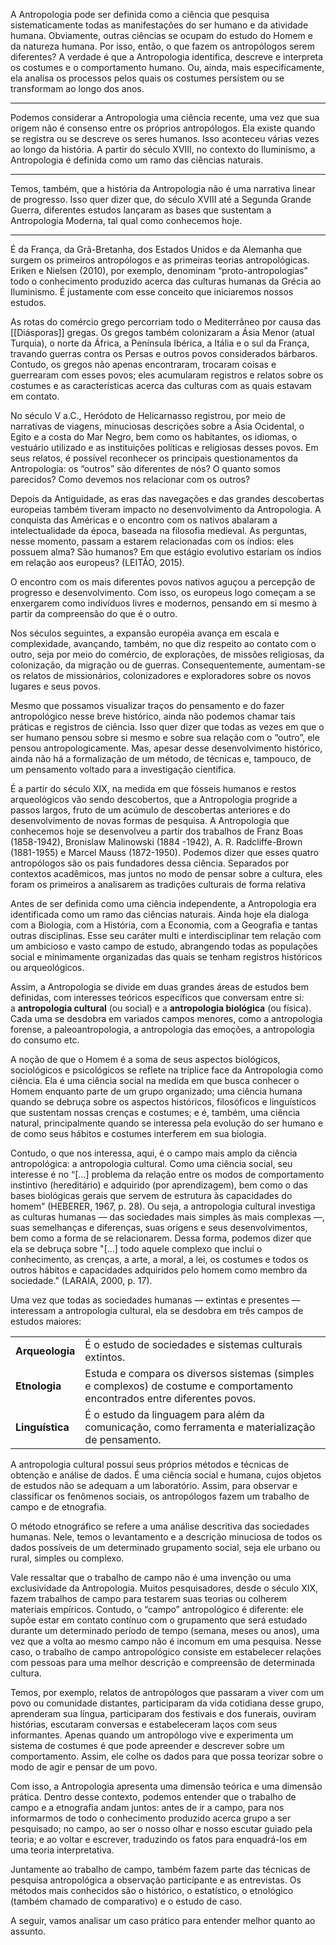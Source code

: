 

A Antropologia pode ser definida como a ciência que pesquisa sistematicamente todas as manifestações do ser humano e da atividade humana. Obviamente, outras ciências se ocupam do estudo do Homem e da natureza humana. Por isso, então, o que fazem os antropólogos serem diferentes? A verdade é que a Antropologia identifica, descreve e interpreta os costumes e o comportamento humano. Ou, ainda, mais especificamente, ela analisa os processos pelos quais os costumes persistem ou se transformam ao longo dos
anos.


---

Podemos considerar a Antropologia uma ciência recente, uma vez que sua origem não é consenso entre os próprios antropólogos. Ela existe quando se registra ou se descreve os seres humanos. Isso aconteceu várias vezes ao longo da história. A partir do século XVIII, no contexto do Iluminismo, a Antropologia é definida como um ramo das ciências naturais.

---

Temos, também, que a história da Antropologia não é uma narrativa linear de progresso. Isso quer dizer que, do século XVIII até a Segunda Grande Guerra, diferentes estudos lançaram as bases que sustentam a Antropologia Moderna, tal qual como conhecemos hoje.

---

É da França, da Grã-Bretanha, dos Estados Unidos e da Alemanha que surgem os primeiros antropólogos e as primeiras teorias antropológicas. Eriken e Nielsen (2010), por exemplo, denominam “proto-antropologias” todo o conhecimento produzido acerca das culturas humanas da Grécia ao Iluminismo. É justamente com esse conceito que iniciaremos nossos estudos.  

As rotas do comércio grego percorriam todo o Mediterrâneo por causa das [[Diásporas]] gregas. Os gregos também colonizaram a Ásia Menor (atual Turquia), o norte da África, a Península Ibérica, a Itália e o sul da França, travando guerras contra os Persas e outros povos considerados bárbaros. Contudo, os gregos não apenas encontraram, trocaram coisas e guerrearam com esses povos; eles acumularam registros e relatos sobre os costumes e as características acerca das culturas com as quais estavam em contato.

No século V a.C., Heródoto de Helicarnasso registrou, por meio de narrativas de viagens, minuciosas descrições sobre a Ásia Ocidental, o Egito e a costa do Mar Negro, bem como os habitantes, os idiomas, o vestuário utilizado e as instituições políticas e religiosas desses povos. Em seus relatos, é possível reconhecer os principais questionamentos da Antropologia: os “outros” são diferentes de nós? O quanto somos parecidos? Como devemos nos relacionar com os outros?

Depois da Antiguidade, as eras das navegações e das grandes descobertas europeias também tiveram impacto no desenvolvimento da Antropologia. A conquista das Américas e o encontro com os nativos abalaram a intelectualidade da época, baseada na filosofia medieval. As perguntas, nesse momento, passam a estarem relacionadas com os índios: eles possuem alma? São humanos? Em que estágio evolutivo estariam os índios em relação aos europeus? (LEITÃO, 2015).  

O encontro com os mais diferentes povos nativos aguçou a percepção de progresso e desenvolvimento. Com isso, os europeus logo começam a se enxergarem como indivíduos livres e modernos, pensando em si mesmo à partir da compreensão do que é o outro. 

Nos séculos seguintes, a expansão européia avança em escala e complexidade, avançando, também, no que diz respeito ao contato com o outro, seja por meio do comércio, de explorações, de missões religiosas, da colonização, da migração ou de guerras. Consequentemente, aumentam-se os relatos de missionários, colonizadores e exploradores sobre os novos lugares e seus povos. 

Mesmo que possamos visualizar traços do pensamento e do fazer antropológico nesse breve histórico, ainda não podemos chamar tais práticas e registros de ciência. Isso quer dizer que todas as vezes em que o ser humano pensou sobre si mesmo e sobre sua relação com o “outro”, ele pensou antropologicamente. Mas, apesar desse desenvolvimento histórico, ainda não há a formalização de um método, de técnicas e, tampouco, de um pensamento voltado para a investigação cientifica.

É a partir do século XIX, na medida em que fósseis humanos e restos arqueológicos vão sendo descobertos, que a Antropologia progride a passos largos, fruto de um acúmulo de descobertas anteriores e do desenvolvimento de novas formas de pesquisa. A Antropologia que conhecemos hoje se desenvolveu a partir dos trabalhos de Franz Boas (1858-1942), Bronislaw Malinowski (1884 -1942), A. R. Radcliffe-Brown (1881-1955) e Marcel Mauss (1872-1950). Podemos dizer que esses quatro antropólogos são os pais fundadores dessa ciência. Separados por contextos acadêmicos, mas juntos no modo de pensar sobre a cultura, eles foram os primeiros a analisarem as tradições culturais de forma relativa

Antes de ser definida como uma ciência independente, a Antropologia era identificada como um ramo das ciências naturais. Ainda hoje ela dialoga com a Biologia, com a História, com a Economia, com a Geografia e tantas outras disciplinas. Esse seu caráter multi e interdisciplinar tem relação com um ambicioso e vasto campo de estudo, abrangendo todas as populações social e minimamente organizadas das quais se tenham registros históricos ou arqueológicos.  

Assim, a Antropologia se divide em duas grandes áreas de estudos bem definidas, com interesses teóricos específicos que conversam entre si: a **antropologia cultural** (ou social) e a **antropologia biológica** (ou física). Cada uma se desdobra em variados campos menores, como a antropologia forense, a paleoantropologia, a antropologia das emoções, a antropologia do consumo etc.  

A noção de que o Homem é a soma de seus aspectos biológicos, sociológicos e psicológicos se reflete na tríplice face da Antropologia como ciência. Ela é uma ciência social na medida em que busca conhecer o Homem enquanto parte de um grupo organizado; uma ciência humana quando se debruça sobre os aspectos históricos, filosóficos e linguísticos que sustentam nossas crenças e costumes; e é, também, uma ciência natural, principalmente quando se interessa pela evolução do ser humano e de como seus hábitos e costumes interferem em sua biologia.

Contudo, o que nos interessa, aqui, é o campo mais amplo da ciência antropológica: a antropologia cultural. Como uma ciência social, seu interesse é no “[...] problema da relação entre os modos de comportamento instintivo (hereditário) e adquirido (por aprendizagem), bem como o das bases biológicas gerais que servem de estrutura às capacidades do homem” (HEBERER, 1967, p. 28). Ou seja, a antropologia cultural investiga as culturas humanas — das sociedades mais simples às mais complexas —, suas semelhanças e diferenças, suas origens e seus desenvolvimentos, bem como a forma de se relacionarem. Dessa forma, podemos dizer que ela se debruça sobre "[...] todo aquele complexo que inclui o conhecimento, as crenças, a arte, a moral, a lei, os costumes e todos os outros hábitos e capacidades adquiridos pelo homem como membro da sociedade." (LARAIA, 2000, p. 17).

Uma vez que todas as sociedades humanas — extintas e presentes — interessam a antropologia cultural, ela se desdobra em três campos de estudos maiores:

|   |   |
|---|---|
|**Arqueologia**|É o estudo de sociedades e sistemas culturais extintos.|
|**Etnologia**|Estuda e compara os diversos sistemas (simples e complexos) de costume e comportamento encontrados entre diferentes povos.|
|**Linguística**|É o estudo da linguagem para além da comunicação, como ferramenta e materialização de pensamento.|

A antropologia cultural possui seus próprios métodos e técnicas de obtenção e análise de dados. É uma ciência social e humana, cujos objetos de estudos não se adequam a um laboratório. Assim, para observar e classificar os fenômenos sociais, os antropólogos fazem um trabalho de campo e de etnografia. 

O método etnográfico se refere a uma análise descritiva das sociedades humanas. Nele, temos o levantamento e a descrição minuciosa de todos os dados possíveis de um determinado grupamento social, seja ele urbano ou rural, simples ou complexo.

Vale ressaltar que o trabalho de campo não é uma invenção ou uma exclusividade da Antropologia. Muitos pesquisadores, desde o século XIX, fazem trabalhos de campo para testarem suas teorias ou colherem materiais empíricos. Contudo, o “campo” antropológico é diferente: ele supõe estar em contato contínuo com o grupamento que será estudado durante um determinado período de tempo (semana, meses ou anos), uma vez que a volta ao mesmo campo não é incomum em uma pesquisa. Nesse caso, o trabalho de campo antropológico consiste em estabelecer relações com pessoas para uma melhor descrição e compreensão de determinada cultura.

Temos, por exemplo, relatos de antropólogos que passaram a viver com um povo ou comunidade distantes, participaram da vida cotidiana desse grupo, aprenderam sua língua, participaram dos festivais e dos funerais, ouviram histórias, escutaram conversas e estabeleceram laços com seus informantes. Apenas quando um antropólogo vive e experimenta um sistema de costumes é que pode apreender e descrever sobre um comportamento. Assim, ele colhe os dados para que possa teorizar sobre o modo de agir e pensar de um povo.

Com isso, a Antropologia apresenta uma dimensão teórica e uma dimensão prática. Dentro desse contexto, podemos entender que o trabalho de campo e a etnografia andam juntos: antes de ir a campo, para nos informarmos de todo o conhecimento produzido acerca grupo a ser pesquisado; no campo, ao ser o nosso olhar e nosso escutar guiado pela teoria; e ao voltar e escrever, traduzindo os fatos para enquadrá-los em uma teoria interpretativa. 

Juntamente ao trabalho de campo, também fazem parte das técnicas de pesquisa antropológica a observação participante e as entrevistas. Os métodos mais conhecidos são o histórico, o estatístico, o etnológico (também chamado de comparativo) e o estudo de caso.  

A seguir, vamos analisar um caso prático para entender melhor quanto ao assunto.